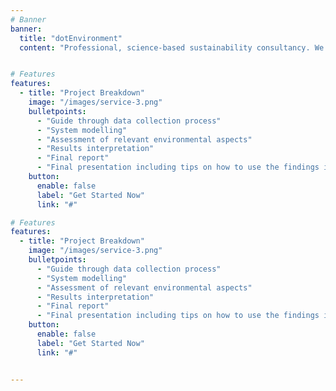 ```yaml
---
# Banner
banner:
  title: "dotEnvironment"
  content: "Professional, science-based sustainability consultancy. We offer life cycle assessment (LCA) studies with focus on hotspot analysis, environmental product declarations (EPDs), third-party reviews, and GHG protocol calculations."


# Features
features:
  - title: "Project Breakdown"
    image: "/images/service-3.png"
    bulletpoints:
      - "Guide through data collection process"
      - "System modelling"
      - "Assessment of relevant environmental aspects"
      - "Results interpretation"
      - "Final report"
      - "Final presentation including tips on how to use the findings in practice"
    button:
      enable: false
      label: "Get Started Now"
      link: "#"

# Features
features:
  - title: "Project Breakdown"
    image: "/images/service-3.png"
    bulletpoints:
      - "Guide through data collection process"
      - "System modelling"
      - "Assessment of relevant environmental aspects"
      - "Results interpretation"
      - "Final report"
      - "Final presentation including tips on how to use the findings in practice"
    button:
      enable: false
      label: "Get Started Now"
      link: "#"


---
```

